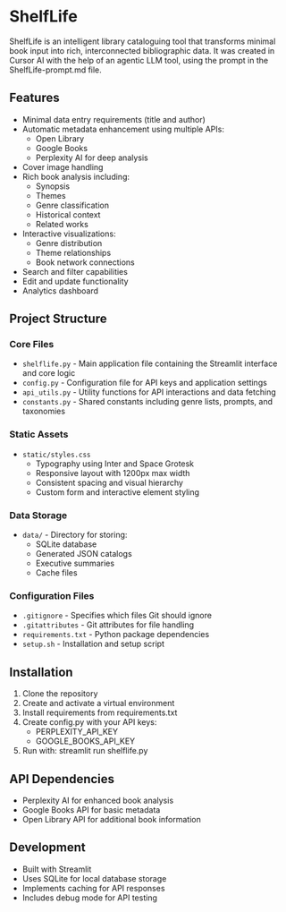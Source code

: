 # ShelfLife

ShelfLife is an intelligent library cataloguing tool that transforms minimal book input into rich, interconnected bibliographic data. It was created in Cursor AI with the help of an agentic LLM tool, using the prompt in the ShelfLife-prompt.md file.

## Features

- Minimal data entry requirements (title and author)
- Automatic metadata enhancement using multiple APIs:
  - Open Library
  - Google Books
  - Perplexity AI for deep analysis
- Cover image handling
- Rich book analysis including:
  - Synopsis
  - Themes
  - Genre classification
  - Historical context
  - Related works
- Interactive visualizations:
  - Genre distribution
  - Theme relationships
  - Book network connections
- Search and filter capabilities
- Edit and update functionality
- Analytics dashboard

## Project Structure

### Core Files
- `shelflife.py` - Main application file containing the Streamlit interface and core logic
- `config.py` - Configuration file for API keys and application settings
- `api_utils.py` - Utility functions for API interactions and data fetching
- `constants.py` - Shared constants including genre lists, prompts, and taxonomies

### Static Assets
- `static/styles.css`
  - Typography using Inter and Space Grotesk
  - Responsive layout with 1200px max width
  - Consistent spacing and visual hierarchy
  - Custom form and interactive element styling

### Data Storage
- `data/` - Directory for storing:
  - SQLite database
  - Generated JSON catalogs
  - Executive summaries
  - Cache files

### Configuration Files
- `.gitignore` - Specifies which files Git should ignore
- `.gitattributes` - Git attributes for file handling
- `requirements.txt` - Python package dependencies
- `setup.sh` - Installation and setup script

## Installation

1. Clone the repository
2. Create and activate a virtual environment
3. Install requirements from requirements.txt
4. Create config.py with your API keys:
   - PERPLEXITY_API_KEY
   - GOOGLE_BOOKS_API_KEY
5. Run with: streamlit run shelflife.py

## API Dependencies

- Perplexity AI for enhanced book analysis
- Google Books API for basic metadata
- Open Library API for additional book information

## Development

- Built with Streamlit
- Uses SQLite for local database storage
- Implements caching for API responses
- Includes debug mode for API testing


